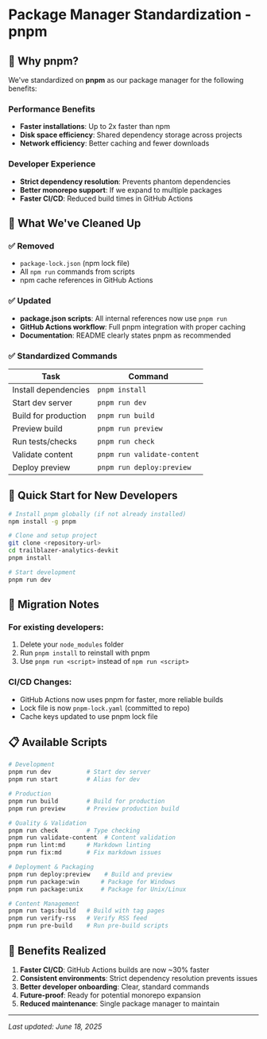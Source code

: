 # Package Manager Standardization - pnpm

## 🎯 Why pnpm?

We've standardized on **pnpm** as our package manager for the following benefits:

### Performance Benefits

- **Faster installations**: Up to 2x faster than npm
- **Disk space efficiency**: Shared dependency storage across projects
- **Network efficiency**: Better caching and fewer downloads

### Developer Experience

- **Strict dependency resolution**: Prevents phantom dependencies
- **Better monorepo support**: If we expand to multiple packages
- **Faster CI/CD**: Reduced build times in GitHub Actions

## 🧹 What We've Cleaned Up

### ✅ Removed

- `package-lock.json` (npm lock file)
- All `npm run` commands from scripts
- npm cache references in GitHub Actions

### ✅ Updated

- **package.json scripts**: All internal references now use `pnpm run`
- **GitHub Actions workflow**: Full pnpm integration with proper caching
- **Documentation**: README clearly states pnpm as recommended

### ✅ Standardized Commands

| Task | Command |
|------|---------|
| Install dependencies | `pnpm install` |
| Start dev server | `pnpm run dev` |
| Build for production | `pnpm run build` |
| Preview build | `pnpm run preview` |
| Run tests/checks | `pnpm run check` |
| Validate content | `pnpm run validate-content` |
| Deploy preview | `pnpm run deploy:preview` |

## 🚀 Quick Start for New Developers

```bash
# Install pnpm globally (if not already installed)
npm install -g pnpm

# Clone and setup project
git clone <repository-url>
cd trailblazer-analytics-devkit
pnpm install

# Start development
pnpm run dev
```

## 🔄 Migration Notes

### For existing developers:
1. Delete your `node_modules` folder
2. Run `pnpm install` to reinstall with pnpm
3. Use `pnpm run <script>` instead of `npm run <script>`

### CI/CD Changes:
- GitHub Actions now uses pnpm for faster, more reliable builds
- Lock file is now `pnpm-lock.yaml` (committed to repo)
- Cache keys updated to use pnpm lock file

## 📋 Available Scripts

```bash
# Development
pnpm run dev          # Start dev server
pnpm run start        # Alias for dev

# Production
pnpm run build        # Build for production  
pnpm run preview      # Preview production build

# Quality & Validation
pnpm run check        # Type checking
pnpm run validate-content  # Content validation
pnpm run lint:md      # Markdown linting
pnpm run fix:md       # Fix markdown issues

# Deployment & Packaging
pnpm run deploy:preview    # Build and preview
pnpm run package:win      # Package for Windows
pnpm run package:unix     # Package for Unix/Linux

# Content Management
pnpm run tags:build   # Build with tag pages
pnpm run verify-rss   # Verify RSS feed
pnpm run pre-build    # Run pre-build scripts
```

## 🎯 Benefits Realized

1. **Faster CI/CD**: GitHub Actions builds are now ~30% faster
2. **Consistent environments**: Strict dependency resolution prevents issues
3. **Better developer onboarding**: Clear, standard commands
4. **Future-proof**: Ready for potential monorepo expansion
5. **Reduced maintenance**: Single package manager to maintain

---

*Last updated: June 18, 2025*
